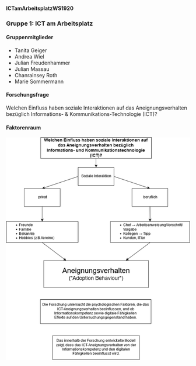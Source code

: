 #### ICTamArbeitsplatzWS1920

### Gruppe 1: ICT am Arbeitsplatz

#### Gruppenmitglieder

* Tanita Geiger
* Andrea Wiel
* Julian Freudenhammer
* Julian Massau
* Chanrainsey Roth
* Marie Sommermann

#### Forschungsfrage

Welchen Einfluss haben soziale Interaktionen auf das Aneignungsverhalten bezüglich Informations- & Kommunikations-Technologie (ICT)?

#### Faktorenraum

![Faktorenraum](IMAGES/FaktorenraumICT2.png)